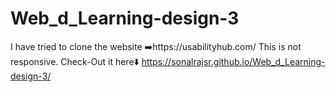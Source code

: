 # Web_d_Learning-design-3

I have tried to clone the website ➡️https://usabilityhub.com/
This is not responsive.
Check-Out it here⬇️
https://sonalrajsr.github.io/Web_d_Learning-design-3/

